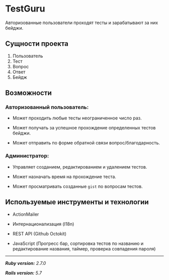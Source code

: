 # TestGuru

Авторизованные пользователи проходят тесты и зарабатывают за них бейджи.
## Сущности проекта
  1. Пользователь
  2. Тест
  3. Вопрос
  4. Ответ
  5. Бейдж

## Возможности

### Авторизованный пользователь:
- Может проходить любые тесты неограниченное число раз.

- Может получать за успешное прохождение определенных тестов бейджи.

- Может отправить по форме обратной связи вопрос/благодарность.

### Администратор:
- Управляет созданием, редактированием и удалением тестов.

- Может назначать время на прохождение теста.

- Может просматривать созданные `gist` по вопросам тестов.

## Используемые инструменты и технологии

- ActionMailer

- Интернационализация (I18n)

- REST API (Github Octokit)

- JavaScript (Прогресс бар, сортировка тестов по названию и редактирование названия, таймер, проверка совпадения пароля)


***
***Ruby version:*** *2.7.0*

***Rails version:*** *5.7*
